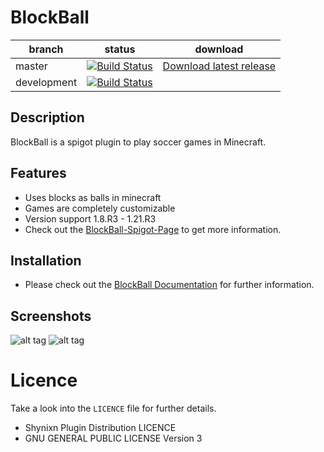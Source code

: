 # BlockBall


| branch        | status        |  download |
| ------------- | ------------- |   ---------| 
| master        | [![Build Status](https://github.com/Shynixn/BlockBall/workflows/CI/badge.svg?branch=master)](https://github.com/Shynixn/BlockBall/actions)   |[Download latest release](https://github.com/Shynixn/BlockBall/releases)|
| development        | [![Build Status](https://github.com/Shynixn/BlockBall/workflows/CI/badge.svg?branch=master)](https://github.com/Shynixn/BlockBall/actions)   ||

## Description

BlockBall is a spigot plugin to play soccer games in Minecraft.

## Features

* Uses blocks as balls in minecraft
* Games are completely customizable
* Version support 1.8.R3 - 1.21.R3
* Check out the [BlockBall-Spigot-Page](https://www.spigotmc.org/resources/15320/) to get more information. 

## Installation

* Please check out the [BlockBall Documentation](https://shynixn.github.io/BlockBall/) for further information.

## Screenshots

![alt tag](http://www.mediafire.com/convkey/3383/6zhpiiijhk022s5zg.jpg)
![alt tag](http://www.mediafire.com/convkey/a253/ur76bhb6doccomvzg.jpg)

# Licence

Take a look into the ``LICENCE`` file for further details.

* Shynixn Plugin Distribution LICENCE
* GNU GENERAL PUBLIC LICENSE Version 3
